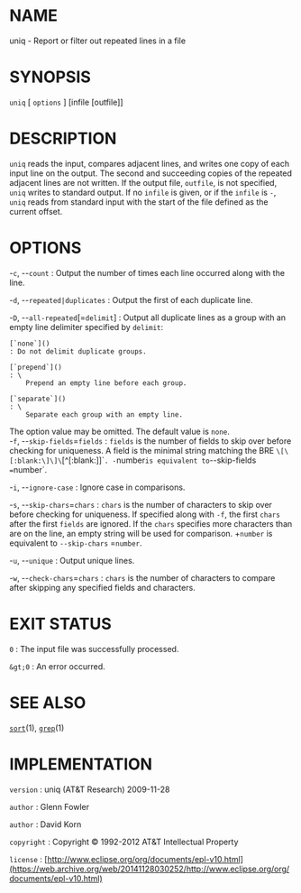 # NAME

uniq - Report or filter out repeated lines in a file

# SYNOPSIS

`uniq` \[ `options` \] \[infile \[outfile\]\]

# DESCRIPTION

`uniq` reads the input, compares adjacent lines, and writes one copy
of each input line on the output. The second and succeeding copies of
the repeated adjacent lines are not written.
If the output file, `outfile`, is not specified, `uniq` writes to
standard output. If no `infile` is given, or if the `infile` is `-`,
`uniq` reads from standard input with the start of the file defined as
the current offset.

# OPTIONS

-`c`, --`count`
:   Output the number of times each line occurred along with the line.

-`d`, --`repeated|duplicates`
:   Output the first of each duplicate line.

-`D`, --`all-repeated`\[=`delimit`\]
:   Output all duplicate lines as a group with an empty line delimiter
    specified by `delimit`:

    [`none`]()
    : Do not delimit duplicate groups.

    [`prepend`]()
    : \
        Prepend an empty line before each group.

    [`separate`]()
    : \
        Separate each group with an empty line.

The option value may be omitted. The default value is `none`.\
-`f`, --`skip-fields`=`fields`
:   `fields` is the number of fields to skip over before checking
    for uniqueness. A field is the minimal string matching the BRE
    `\[\[:blank:\]\]\`\[\^\[:blank:\]\]\``. -`number` is equivalent to
    `--skip-fields` =`number`.

-`i`, --`ignore-case`
:   Ignore case in comparisons.

-`s`, --`skip-chars`=`chars`
:   `chars` is the number of characters to skip over before checking
    for uniqueness. If specified along with `-f`, the first `chars`
    after the first `fields` are ignored. If the `chars` specifies more
    characters than are on the line, an empty string will be used
    for comparison. +`number` is equivalent to `--skip-chars`
    =`number`.

-`u`, --`unique`
:   Output unique lines.

-`w`, --`check-chars`=`chars`
:   `chars` is the number of characters to compare after skipping any
    specified fields and characters.

# EXIT STATUS

`0`
: The input file was successfully processed.

`&gt;0`
:   An error occurred.

# SEE ALSO

[`sort`](/web/20141128030252/http://www2.research.att.com/~astopen/man/man1/sort.html)(1),
[`grep`](/web/20141128030252/http://www2.research.att.com/~astopen/man/man1/grep.html)(1)

# IMPLEMENTATION

`version`
:   uniq (AT&T Research) 2009-11-28

`author`
:   Glenn Fowler

`author`
:   David Korn

`copyright`
:   Copyright © 1992-2012 AT&T Intellectual Property

`license`
:   [http://www.eclipse.org/org/documents/epl-v10.html](https://web.archive.org/web/20141128030252/http://www.eclipse.org/org/documents/epl-v10.html)


